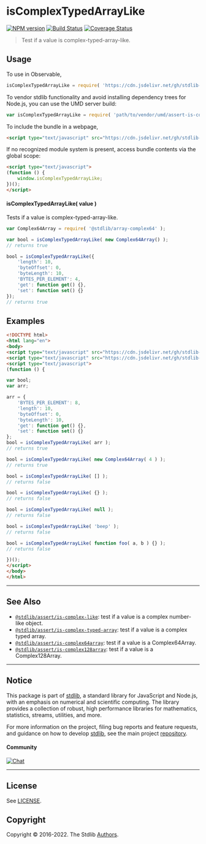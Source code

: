 <!--

@license Apache-2.0

Copyright (c) 2020 The Stdlib Authors.

Licensed under the Apache License, Version 2.0 (the "License");
you may not use this file except in compliance with the License.
You may obtain a copy of the License at

   http://www.apache.org/licenses/LICENSE-2.0

Unless required by applicable law or agreed to in writing, software
distributed under the License is distributed on an "AS IS" BASIS,
WITHOUT WARRANTIES OR CONDITIONS OF ANY KIND, either express or implied.
See the License for the specific language governing permissions and
limitations under the License.

-->

# isComplexTypedArrayLike

[![NPM version][npm-image]][npm-url] [![Build Status][test-image]][test-url] [![Coverage Status][coverage-image]][coverage-url] <!-- [![dependencies][dependencies-image]][dependencies-url] -->

> Test if a value is complex-typed-array-like.



<section class="usage">

## Usage

To use in Observable,

```javascript
isComplexTypedArrayLike = require( 'https://cdn.jsdelivr.net/gh/stdlib-js/assert-is-complex-typed-array-like@umd/browser.js' )
```

To vendor stdlib functionality and avoid installing dependency trees for Node.js, you can use the UMD server build:

```javascript
var isComplexTypedArrayLike = require( 'path/to/vendor/umd/assert-is-complex-typed-array-like/index.js' )
```

To include the bundle in a webpage,

```html
<script type="text/javascript" src="https://cdn.jsdelivr.net/gh/stdlib-js/assert-is-complex-typed-array-like@umd/browser.js"></script>
```

If no recognized module system is present, access bundle contents via the global scope:

```html
<script type="text/javascript">
(function () {
    window.isComplexTypedArrayLike;
})();
</script>
```

#### isComplexTypedArrayLike( value )

Tests if a value is complex-typed-array-like.

<!-- eslint-disable no-restricted-syntax, no-empty-function -->

```javascript
var Complex64Array = require( '@stdlib/array-complex64' );

var bool = isComplexTypedArrayLike( new Complex64Array() );
// returns true

bool = isComplexTypedArrayLike({
    'length': 10,
    'byteOffset': 0,
    'byteLength': 10,
    'BYTES_PER_ELEMENT': 4,
    'get': function get() {},
    'set': function set() {}
});
// returns true
```

</section>

<!-- /.usage -->

<section class="examples">

## Examples

<!-- eslint-disable no-restricted-syntax, no-empty-function, no-unused-vars -->

<!-- eslint no-undef: "error" -->

```html
<!DOCTYPE html>
<html lang="en">
<body>
<script type="text/javascript" src="https://cdn.jsdelivr.net/gh/stdlib-js/array-complex64@umd/browser.js"></script>
<script type="text/javascript" src="https://cdn.jsdelivr.net/gh/stdlib-js/assert-is-complex-typed-array-like@umd/browser.js"></script>
<script type="text/javascript">
(function () {

var bool;
var arr;

arr = {
    'BYTES_PER_ELEMENT': 8,
    'length': 10,
    'byteOffset': 0,
    'byteLength': 10,
    'get': function get() {},
    'set': function set() {}
};
bool = isComplexTypedArrayLike( arr );
// returns true

bool = isComplexTypedArrayLike( new Complex64Array( 4 ) );
// returns true

bool = isComplexTypedArrayLike( [] );
// returns false

bool = isComplexTypedArrayLike( {} );
// returns false

bool = isComplexTypedArrayLike( null );
// returns false

bool = isComplexTypedArrayLike( 'beep' );
// returns false

bool = isComplexTypedArrayLike( function foo( a, b ) {} );
// returns false

})();
</script>
</body>
</html>
```

</section>

<!-- /.examples -->

<!-- Section for related `stdlib` packages. Do not manually edit this section, as it is automatically populated. -->

<section class="related">

* * *

## See Also

-   <span class="package-name">[`@stdlib/assert/is-complex-like`][@stdlib/assert/is-complex-like]</span><span class="delimiter">: </span><span class="description">test if a value is a complex number-like object.</span>
-   <span class="package-name">[`@stdlib/assert/is-complex-typed-array`][@stdlib/assert/is-complex-typed-array]</span><span class="delimiter">: </span><span class="description">test if a value is a complex typed array.</span>
-   <span class="package-name">[`@stdlib/assert/is-complex64array`][@stdlib/assert/is-complex64array]</span><span class="delimiter">: </span><span class="description">test if a value is a Complex64Array.</span>
-   <span class="package-name">[`@stdlib/assert/is-complex128array`][@stdlib/assert/is-complex128array]</span><span class="delimiter">: </span><span class="description">test if a value is a Complex128Array.</span>

</section>

<!-- /.related -->

<!-- Section for all links. Make sure to keep an empty line after the `section` element and another before the `/section` close. -->


<section class="main-repo" >

* * *

## Notice

This package is part of [stdlib][stdlib], a standard library for JavaScript and Node.js, with an emphasis on numerical and scientific computing. The library provides a collection of robust, high performance libraries for mathematics, statistics, streams, utilities, and more.

For more information on the project, filing bug reports and feature requests, and guidance on how to develop [stdlib][stdlib], see the main project [repository][stdlib].

#### Community

[![Chat][chat-image]][chat-url]

---

## License

See [LICENSE][stdlib-license].


## Copyright

Copyright &copy; 2016-2022. The Stdlib [Authors][stdlib-authors].

</section>

<!-- /.stdlib -->

<!-- Section for all links. Make sure to keep an empty line after the `section` element and another before the `/section` close. -->

<section class="links">

[npm-image]: http://img.shields.io/npm/v/@stdlib/assert-is-complex-typed-array-like.svg
[npm-url]: https://npmjs.org/package/@stdlib/assert-is-complex-typed-array-like

[test-image]: https://github.com/stdlib-js/assert-is-complex-typed-array-like/actions/workflows/test.yml/badge.svg?branch=main
[test-url]: https://github.com/stdlib-js/assert-is-complex-typed-array-like/actions/workflows/test.yml?query=branch:main

[coverage-image]: https://img.shields.io/codecov/c/github/stdlib-js/assert-is-complex-typed-array-like/main.svg
[coverage-url]: https://codecov.io/github/stdlib-js/assert-is-complex-typed-array-like?branch=main

<!--

[dependencies-image]: https://img.shields.io/david/stdlib-js/assert-is-complex-typed-array-like.svg
[dependencies-url]: https://david-dm.org/stdlib-js/assert-is-complex-typed-array-like/main

-->

[chat-image]: https://img.shields.io/gitter/room/stdlib-js/stdlib.svg
[chat-url]: https://gitter.im/stdlib-js/stdlib/

[stdlib]: https://github.com/stdlib-js/stdlib

[stdlib-authors]: https://github.com/stdlib-js/stdlib/graphs/contributors

[umd]: https://github.com/umdjs/umd
[es-module]: https://developer.mozilla.org/en-US/docs/Web/JavaScript/Guide/Modules

[deno-url]: https://github.com/stdlib-js/assert-is-complex-typed-array-like/tree/deno
[umd-url]: https://github.com/stdlib-js/assert-is-complex-typed-array-like/tree/umd
[esm-url]: https://github.com/stdlib-js/assert-is-complex-typed-array-like/tree/esm
[branches-url]: https://github.com/stdlib-js/assert-is-complex-typed-array-like/blob/main/branches.md

[stdlib-license]: https://raw.githubusercontent.com/stdlib-js/assert-is-complex-typed-array-like/main/LICENSE

<!-- <related-links> -->

[@stdlib/assert/is-complex-like]: https://github.com/stdlib-js/assert-is-complex-like/tree/umd

[@stdlib/assert/is-complex-typed-array]: https://github.com/stdlib-js/assert-is-complex-typed-array/tree/umd

[@stdlib/assert/is-complex64array]: https://github.com/stdlib-js/assert-is-complex64array/tree/umd

[@stdlib/assert/is-complex128array]: https://github.com/stdlib-js/assert-is-complex128array/tree/umd

<!-- </related-links> -->

</section>

<!-- /.links -->
